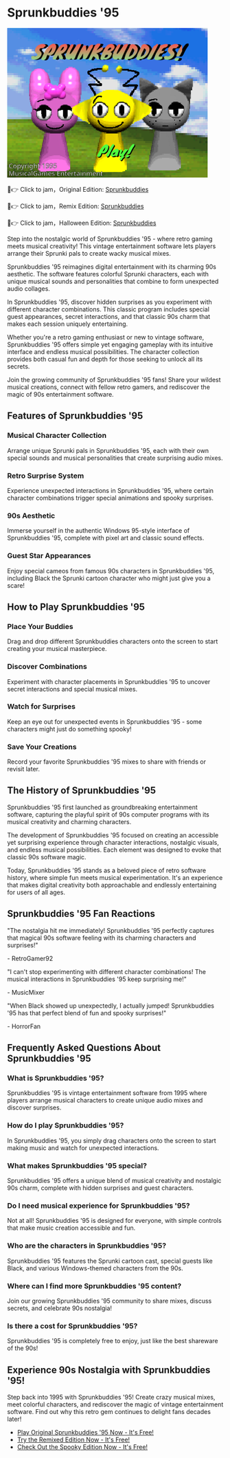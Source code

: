 # Sprunkbuddies '95

![Sprunkbuddies '95](https://raw.githubusercontent.com/sprunkiscrunkly/sprunkbuddies/refs/heads/main/sprunkbuddies.png "Vintage Sprunkbuddies")

🎵👉 Click to jam，Original Edition: [Sprunkbuddies](https://sprunksters.com/sprunkbuddies/ "Classic Sprunkbuddies")

🎵👉 Click to jam，Remix Edition: [Sprunkbuddies](https://sprunkiscrunkly.com/sprunkbuddies/ "Sprunkbuddies Remix")

🎵👉 Click to jam，Halloween Edition: [Sprunkbuddies](https://sprunkipyramixed.com/sprunkbuddies/ "Spooky Sprunkbuddies")

Step into the nostalgic world of Sprunkbuddies '95 - where retro gaming meets musical creativity! This vintage entertainment software lets players arrange their Sprunki pals to create wacky musical mixes.

Sprunkbuddies '95 reimagines digital entertainment with its charming 90s aesthetic. The software features colorful Sprunki characters, each with unique musical sounds and personalities that combine to form unexpected audio collages.

In Sprunkbuddies '95, discover hidden surprises as you experiment with different character combinations. This classic program includes special guest appearances, secret interactions, and that classic 90s charm that makes each session uniquely entertaining.

Whether you're a retro gaming enthusiast or new to vintage software, Sprunkbuddies '95 offers simple yet engaging gameplay with its intuitive interface and endless musical possibilities. The character collection provides both casual fun and depth for those seeking to unlock all its secrets.

Join the growing community of Sprunkbuddies '95 fans! Share your wildest musical creations, connect with fellow retro gamers, and rediscover the magic of 90s entertainment software.

## Features of Sprunkbuddies '95

### Musical Character Collection

Arrange unique Sprunki pals in Sprunkbuddies '95, each with their own special sounds and musical personalities that create surprising audio mixes.

### Retro Surprise System

Experience unexpected interactions in Sprunkbuddies '95, where certain character combinations trigger special animations and spooky surprises.

### 90s Aesthetic

Immerse yourself in the authentic Windows 95-style interface of Sprunkbuddies '95, complete with pixel art and classic sound effects.

### Guest Star Appearances

Enjoy special cameos from famous 90s characters in Sprunkbuddies '95, including Black the Sprunki cartoon character who might just give you a scare!

## How to Play Sprunkbuddies '95

### Place Your Buddies

Drag and drop different Sprunkbuddies characters onto the screen to start creating your musical masterpiece.

### Discover Combinations

Experiment with character placements in Sprunkbuddies '95 to uncover secret interactions and special musical mixes.

### Watch for Surprises

Keep an eye out for unexpected events in Sprunkbuddies '95 - some characters might just do something spooky!

### Save Your Creations

Record your favorite Sprunkbuddies '95 mixes to share with friends or revisit later.

## The History of Sprunkbuddies '95

Sprunkbuddies '95 first launched as groundbreaking entertainment software, capturing the playful spirit of 90s computer programs with its musical creativity and charming characters.

The development of Sprunkbuddies '95 focused on creating an accessible yet surprising experience through character interactions, nostalgic visuals, and endless musical possibilities. Each element was designed to evoke that classic 90s software magic.

Today, Sprunkbuddies '95 stands as a beloved piece of retro software history, where simple fun meets musical experimentation. It's an experience that makes digital creativity both approachable and endlessly entertaining for users of all ages.

## Sprunkbuddies '95 Fan Reactions

"The nostalgia hit me immediately! Sprunkbuddies '95 perfectly captures that magical 90s software feeling with its charming characters and surprises!"

\- RetroGamer92

"I can't stop experimenting with different character combinations! The musical interactions in Sprunkbuddies '95 keep surprising me!"

\- MusicMixer

"When Black showed up unexpectedly, I actually jumped! Sprunkbuddies '95 has that perfect blend of fun and spooky surprises!"

\- HorrorFan

## Frequently Asked Questions About Sprunkbuddies '95

### What is Sprunkbuddies '95?

Sprunkbuddies '95 is vintage entertainment software from 1995 where players arrange musical characters to create unique audio mixes and discover surprises.

### How do I play Sprunkbuddies '95?

In Sprunkbuddies '95, you simply drag characters onto the screen to start making music and watch for unexpected interactions.

### What makes Sprunkbuddies '95 special?

Sprunkbuddies '95 offers a unique blend of musical creativity and nostalgic 90s charm, complete with hidden surprises and guest characters.

### Do I need musical experience for Sprunkbuddies '95?

Not at all! Sprunkbuddies '95 is designed for everyone, with simple controls that make music creation accessible and fun.

### Who are the characters in Sprunkbuddies '95?

Sprunkbuddies '95 features the Sprunki cartoon cast, special guests like Black, and various Windows-themed characters from the 90s.

### Where can I find more Sprunkbuddies '95 content?

Join our growing Sprunkbuddies '95 community to share mixes, discuss secrets, and celebrate 90s nostalgia!

### Is there a cost for Sprunkbuddies '95?

Sprunkbuddies '95 is completely free to enjoy, just like the best shareware of the 90s!

## Experience 90s Nostalgia with Sprunkbuddies '95!

Step back into 1995 with Sprunkbuddies '95! Create crazy musical mixes, meet colorful characters, and rediscover the magic of vintage entertainment software. Find out why this retro gem continues to delight fans decades later!

- [Play Original Sprunkbuddies '95 Now - It's Free!](https://sprunksters.com/sprunkbuddies/)
- [Try the Remixed Edition Now - It's Free!](https://sprunkiscrunkly.com/sprunkbuddies/)
- [Check Out the Spooky Edition Now - It's Free!](https://sprunkipyramixed.com/sprunkbuddies/)
